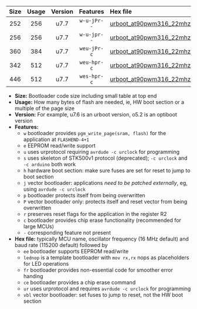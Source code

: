 |Size|Usage|Version|Features|Hex file|
|:-:|:-:|:-:|:-:|:--|
|252|256|u7.7|`w-u-jPr--`|[urboot_at90pwm316_22mhz1184_57600bps_lednop_ur_vbl.hex](https://raw.githubusercontent.com/stefanrueger/urboot.hex/main/mcus/at90pwm316/fcpu_22mhz1184/57600_bps/urboot_at90pwm316_22mhz1184_57600bps_lednop_ur_vbl.hex)|
|256|256|u7.7|`w-u-jpr--`|[urboot_at90pwm316_22mhz1184_57600bps_lednop_fr_ur_vbl.hex](https://raw.githubusercontent.com/stefanrueger/urboot.hex/main/mcus/at90pwm316/fcpu_22mhz1184/57600_bps/urboot_at90pwm316_22mhz1184_57600bps_lednop_fr_ur_vbl.hex)|
|360|384|u7.7|`weu-jPr-c`|[urboot_at90pwm316_22mhz1184_57600bps_ee_lednop_fr_ce_ur_vbl.hex](https://raw.githubusercontent.com/stefanrueger/urboot.hex/main/mcus/at90pwm316/fcpu_22mhz1184/57600_bps/urboot_at90pwm316_22mhz1184_57600bps_ee_lednop_fr_ce_ur_vbl.hex)|
|342|512|u7.7|`weu-hpr-c`|[urboot_at90pwm316_22mhz1184_57600bps_ee_lednop_fr_ce_ur.hex](https://raw.githubusercontent.com/stefanrueger/urboot.hex/main/mcus/at90pwm316/fcpu_22mhz1184/57600_bps/urboot_at90pwm316_22mhz1184_57600bps_ee_lednop_fr_ce_ur.hex)|
|446|512|u7.7|`wes-hpr-c`|[urboot_at90pwm316_22mhz1184_57600bps_ee_lednop_fr_ce.hex](https://raw.githubusercontent.com/stefanrueger/urboot.hex/main/mcus/at90pwm316/fcpu_22mhz1184/57600_bps/urboot_at90pwm316_22mhz1184_57600bps_ee_lednop_fr_ce.hex)|

- **Size:** Bootloader code size including small table at top end
- **Usage:** How many bytes of flash are needed, ie, HW boot section or a multiple of the page size
- **Version:** For example, u7.6 is an urboot version, o5.2 is an optiboot version
- **Features:**
  + `w` bootloader provides `pgm_write_page(sram, flash)` for the application at `FLASHEND-4+1`
  + `e` EEPROM read/write support
  + `u` uses urprotocol requiring `avrdude -c urclock` for programming
  + `s` uses skeleton of STK500v1 protocol (deprecated); `-c urclock` and `-c arduino` both work
  + `h` hardware boot section: make sure fuses are set for reset to jump to boot section
  + `j` vector bootloader: applications *need to be patched externally*, eg, using `avrdude -c urclock`
  + `p` bootloader protects itself from being overwritten
  + `P` vector bootloader only: protects itself and reset vector from being overwritten
  + `r` preserves reset flags for the application in the register R2
  + `c` bootloader provides chip erase functionality (recommended for large MCUs)
  + `-` corresponding feature not present
- **Hex file:** typically MCU name, oscillator frequency (16 MHz default) and baud rate (115200 default) followed by
  + `ee` bootloader supports EEPROM read/write
  + `lednop` is a template bootloader with `mov rx,rx` nops as placeholders for LED operations
  + `fr` bootloader provides non-essential code for smoother error handing
  + `ce` bootloader provides a chip erase command
  + `ur` uses urprotocol and requires `avrdude -c urclock` for programming
  + `vbl` vector bootloader: set fuses to jump to reset, not the HW boot section
